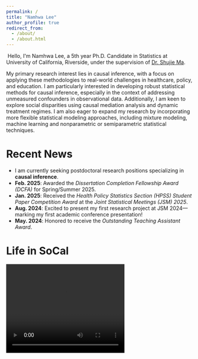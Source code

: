 ```yaml
---
permalink: /
title: "Namhwa Lee"
author_profile: true
redirect_from: 
  - /about/
  - /about.html
---
```

![]()
Hello, I'm Namhwa Lee, a 5th year Ph.D. Candidate in Statistics at University of California, Riverside, under the supervision of [Dr. Shujie Ma](https://sites.google.com/view/shujiema).

My primary research interest lies in causal inference, with a focus on applying these methodologies to real-world challenges in healthcare, policy, and education. I am particularly interested in developing robust statistical methods for causal inference, especially in the context of addressing unmeasured confounders in observational data. Additionally, I am keen to explore social disparities using causal mediation analysis and dynamic treatment regimes. I am also eager to expand my research by incorporating more flexible statistical modeling approaches, including mixture modeling, machine learning and nonparametric or semiparametric statistical techniques.



Recent News
======

- I am currently seeking postdoctoral research positions specializing in **causal inference**.
- **Feb. 2025**: Awarded the *Dissertation Completion Fellowship Award (DCFA)* for Spring/Summer 2025.
- **Jan. 2025**: Received the *Health Policy Statistics Section (HPSS) Student Paper Competition Award* at the *Joint Statistical Meetings (JSM) 2025*.
- **Aug. 2024**: Excited to present my first research project at JSM 2024—marking my first academic conference presentation!
- **May. 2024**: Honored to receive the *Outstanding Teaching Assistant Award*.


Life in SoCal
======

<video width="320" height="240" controls>
  <source src="/files/UCR-donkeys.mov" >
</video>
